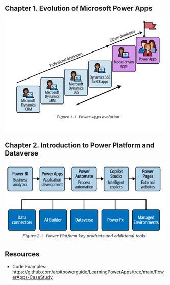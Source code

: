 ## Chapter 1. Evolution of Microsoft Power Apps


![image-20240918111933152](images/image-20240918111933152.png)



## Chapter 2. Introduction to Power Platform and Dataverse

![image-20240918112140216](images/image-20240918112140216.png)

## Resources

- Code Examples: https://github.com/arpitpowerguide/LearningPowerApps/tree/main/PowerApps-CaseStudy.